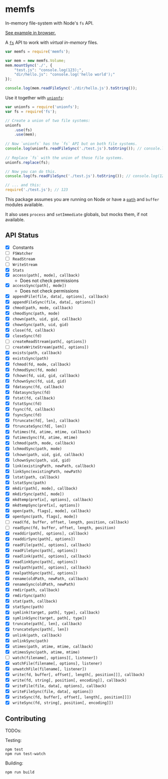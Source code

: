 # memfs

In-memory file-system with Node's `fs` API.

[See example in browser.](https://jsfiddle.net/6a96vLoj/2/)

A [`fs`](https://nodejs.org/api/fs.html) API to work with *virtual in-memory* files.

```javascript
var memfs = require('memfs');

var mem = new memfs.Volume;
mem.mountSync('./', {
    "test.js": "console.log(123);",
    "dir/hello.js": "console.log('hello world');"
});

console.log(mem.readFileSync('./dir/hello.js').toString());
```

Use it together with [`unionfs`](http://www.npmjs.com/package/unionfs):

```javascript
var unionfs = require('unionfs');
var fs = require('fs');

// Create a union of two file systems:
unionfs
    .use(fs)
    .use(mem);
    
// Now `unionfs` has the `fs` API but on both file systems.
console.log(unionfs.readFileSync('./test.js').toString()); // console.log(123);
    
// Replace `fs` with the union of those file systems.
unionfs.replace(fs);

// Now you can do this.
console.log(fs.readFileSync('./test.js').toString()); // console.log(123);

// ... and this:
require('./test.js'); // 123

```

This package assumes you are running on Node or have a
[`path`](https://www.npmjs.com/package/path) and `buffer` modules available.

It also uses `process` and `setImmediate` globals, but mocks them, if not
available.

## API Status

 - [x] Constants
 - [ ] `FSWatcher`
 - [ ] `ReadStream`
 - [ ] `WriteStream`
 - [x] `Stats`
 - [x] `access(path[, mode], callback)`
   - Does not check permissions
 - [x] `accessSync(path[, mode])`
   - Does not check permissions
 - [x] `appendFile(file, data[, options], callback)`
 - [x] `appendFileSync(file, data[, options])`
 - [x] `chmod(path, mode, callback)`
 - [x] `chmodSync(path, mode)`
 - [x] `chown(path, uid, gid, callback)`
 - [x] `chownSync(path, uid, gid)`
 - [x] `close(fd, callback)`
 - [x] `closeSync(fd)`
 - [ ] `createReadStream(path[, options])`
 - [ ] `createWriteStream(path[, options])`
 - [x] `exists(path, callback)`
 - [x] `existsSync(path)`
 - [x] `fchmod(fd, mode, callback)`
 - [x] `fchmodSync(fd, mode)`
 - [x] `fchown(fd, uid, gid, callback)`
 - [x] `fchownSync(fd, uid, gid)`
 - [x] `fdatasync(fd, callback)`
 - [x] `fdatasyncSync(fd)`
 - [x] `fstat(fd, callback)`
 - [x] `fstatSync(fd)`
 - [x] `fsync(fd, callback)`
 - [x] `fsyncSync(fd)`
 - [x] `ftruncate(fd[, len], callback)`
 - [x] `ftruncateSync(fd[, len])`
 - [x] `futimes(fd, atime, mtime, callback)`
 - [x] `futimesSync(fd, atime, mtime)`
 - [x] `lchmod(path, mode, callback)`
 - [x] `lchmodSync(path, mode)`
 - [x] `lchown(path, uid, gid, callback)`
 - [x] `lchownSync(path, uid, gid)`
 - [x] `link(existingPath, newPath, callback)`
 - [x] `linkSync(existingPath, newPath)`
 - [x] `lstat(path, callback)`
 - [x] `lstatSync(path)`
 - [x] `mkdir(path[, mode], callback)`
 - [x] `mkdirSync(path[, mode])`
 - [x] `mkdtemp(prefix[, options], callback)`
 - [x] `mkdtempSync(prefix[, options])`
 - [x] `open(path, flags[, mode], callback)`
 - [x] `openSync(path, flags[, mode])`
 - [ ] `read(fd, buffer, offset, length, position, callback)`
 - [ ] `readSync(fd, buffer, offset, length, position)`
 - [x] `readdir(path[, options], callback)`
 - [x] `readdirSync(path[, options])`
 - [x] `readFile(path[, options], callback)`
 - [x] `readFileSync(path[, options])`
 - [x] `readlink(path[, options], callback)`
 - [x] `readlinkSync(path[, options])`
 - [x] `realpath(path[, options], callback)`
 - [x] `realpathSync(path[, options])`
 - [x] `rename(oldPath, newPath, callback)`
 - [x] `renameSync(oldPath, newPath)`
 - [x] `rmdir(path, callback)`
 - [x] `rmdirSync(path)`
 - [x] `stat(path, callback)`
 - [x] `statSync(path)`
 - [x] `symlink(target, path[, type], callback)`
 - [x] `symlinkSync(target, path[, type])`
 - [x] `truncate(path[, len], callback)`
 - [x] `truncateSync(path[, len])`
 - [x] `unlink(path, callback)`
 - [x] `unlinkSync(path)`
 - [x] `utimes(path, atime, mtime, callback)`
 - [x] `utimesSync(path, atime, mtime)`
 - [ ] `watch(filename[, options][, listener])`
 - [x] `watchFile(filename[, options], listener)`
 - [x] `unwatchFile(filename[, listener])`
 - [x] `write(fd, buffer[, offset[, length[, position]]], callback)`
 - [x] `write(fd, string[, position[, encoding]], callback)`
 - [x] `writeFile(file, data[, options], callback)`
 - [x] `writeFileSync(file, data[, options])`
 - [x] `writeSync(fd, buffer[, offset[, length[, position]]])`
 - [x] `writeSync(fd, string[, position[, encoding]])`

## Contributing

TODOs:


Testing:

    npm test
    npm run test-watch

Building:

    npm run build
